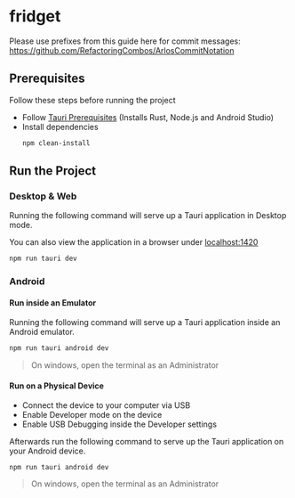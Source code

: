 # fridget

Please use prefixes from this guide here for commit messages:
https://github.com/RefactoringCombos/ArlosCommitNotation


## Prerequisites

Follow these steps before running the project

- Follow [Tauri Prerequisites](https://v2.tauri.app/start/prerequisites/) (Installs Rust, Node.js and Android Studio)
- Install dependencies
  ```bash
  npm clean-install
  ```

## Run the Project

### Desktop & Web

Running the following command will serve up a Tauri application in Desktop mode.

You can also view the application in a browser under [localhost:1420](http://localhost:1420)

```bash
npm run tauri dev
```

### Android

#### Run inside an Emulator
Running the following command will serve up a Tauri application inside an Android emulator.

```bash
npm run tauri android dev
```

> On windows, open the terminal as an Administrator

#### Run on a Physical Device
- Connect the device to your computer via USB
- Enable Developer mode on the device
- Enable USB Debugging inside the Developer settings

Afterwards run the following command to serve up the Tauri application on your Android device.
```shell
npm run tauri android dev
```
> On windows, open the terminal as an Administrator

